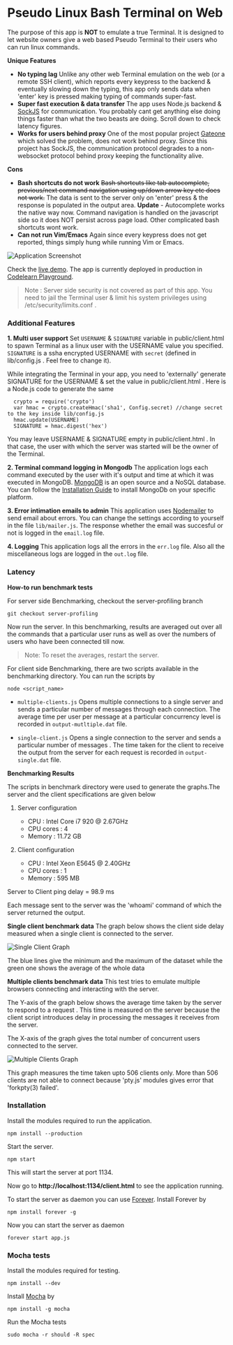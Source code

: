 # Pseudo Linux Bash Terminal on Web

The purpose of this app is **NOT** to emulate a true Terminal. It is designed to let website owners give a web based Pseudo Terminal to their users who can run linux commands.

**Unique Features**

- **No typing lag** Unlike any other web Terminal emulation on the web (or a remote SSH client), which reports every keypress to the backend & eventually slowing down the typing, this app only sends data when 'enter' key is pressed making typing of commands super-fast.
- **Super fast execution & data transfer** The app uses Node.js backend & [SockJS](http://sockjs.org) for communication. You probably cant get anything else doing things faster than what the two beasts are doing. Scroll down to check latency figures.
- **Works for users behind proxy** One of the most popular project [Gateone](http://github.com/liftoff/GateOne) which solved the problem, does not work behind proxy. Since this project has SockJS, the communication protocol degrades to a non-websocket protocol behind proxy keeping the functionality alive.

**Cons**

- **Bash shortcuts do not work**  ~~Bash shortcuts like tab autocomplete, previous/next command navigation using up/down arrow key etc does not work.~~ The data is sent to the server only on 'enter' press & the response is populated in the output area.
  **Update** - Autocomplete works the native way now. Command navigation is handled on the javascript side so it does NOT persist across page load. Other complicated bash shortcuts wont work. 
- **Can not run Vim/Emacs** Again since every keypress does not get reported, things simply hung while running Vim or Emacs.


![Application Screenshot](http://www.codelearn.org/blog/wp-content/uploads/2013/06/terminal_screenshot.png)

Check the [live demo](http://pocha.github.io/terminal-codelearn). The app is currently deployed in production in [Codelearn Playground](http://www.codelearn.org/apps/code_play).

> Note : Server side security is not covered as part of this app. You need to jail the Terminal user & limit his system privileges using /etc/security/limits.conf . 

### Additional Features


**1. Multi user support**
Set `USERNAME` & `SIGNATURE` variable in public/client.html to spawn Terminal as a linux user with the USERNAME value you specified. `SIGNATURE` is a ssha encrypted USERNAME with `secret` (defined in lib/config.js . Feel free to change it).

While integrating the Terminal in your app, you need to 'externally' generate SIGNATURE for the USERNAME & set the value in public/client.html . Here is a Node.js code to generate the same
      

      crypto = require('crypto')
	  var hmac = crypto.createHmac('sha1', Config.secret) //change secret to the key inside lib/config.js
      hmac.update(USERNAME)
      SIGNATURE = hmac.digest('hex')


You may leave USERNAME & SIGNATURE empty in public/client.html . In that case, the user with which the server was started will be the owner of the Terminal.

**2. Terminal command logging in Mongodb**
The application logs each command executed by the user with it's output and time at which it was executed in MongoDB. [MongoDB](http://www.mongodb.org) is an open source and a NoSQL database. You can follow the [Installation Guide](http://docs.mongodb.org/manual/installation) to install MongoDb on your specific platform.


**3. Error intimation emails to admin**
This application uses [Nodemailer](https://github.com/andris9/Nodemailer) to send email about errors. You can change the settings according to yourself in the file `lib/mailer.js`. The response whether the email was succesful or not is logged in the `email.log` file. 


**4. Logging**
This application logs all the errors in the `err.log` file.
Also all the miscellaneous logs are logged in the `out.log` file.


### Latency

**How-to run benchmark tests**

For server side Benchmarking, checkout the server-profiling branch

	git checkout server-profiling

Now run the server. In this benchmarking, results are averaged out over all the commands that a particular user runs as well as over the numbers of users who have been connected till now. 

> Note: To reset the averages, restart the server.

For client side Benchmarking, there are two scripts available in the benchmarking directory. You can run the scripts by

	node <script_name>

+ `multiple-clients.js` Opens multiple connections to a single server and sends a particular number of messages through each connection. The average time per user per message at a particular concurrency level is recorded in `output-mutltiple.dat` file.

+ `single-client.js` Opens a single connection to the server and sends a particular number of messages . The time taken for the client to receive the output from the server for each request is recorded in `output-single.dat` file.


**Benchmarking Results**

The scripts in benchmark directory were used to generate the graphs.The server and the client specifications are given below

1. Server configuration

   + CPU : Intel Core i7 920 @ 2.67GHz
   + CPU cores : 4
   + Memory : 11.72 GB

2. Client configuration

   + CPU : Intel Xeon E5645 @ 2.40GHz
   + CPU cores : 1
   + Memory : 595 MB
 
Server to Client ping delay = 98.9 ms

Each message sent to the server was the 'whoami' command of which the server returned the output.

**Single client benchmark data**
The graph below shows the client side delay measured when a single client is connected to the server.

![Single Client Graph](https://raw.github.com/pocha/terminal-codelearn/master/graphs/single-client.png)
   
The blue lines give the minimum and the maximum of the dataset while the green one shows the average of the whole data

**Multiple clients benchmark data**
This test tries to emulate multiple browsers connecting and interacting with the server.

The Y-axis of the graph below shows the average time taken by the server to respond to a request . This time is measured on the server because the  client script introduces delay in processing the messages it receives from the server.

The X-axis of the graph gives the total number of concurrent users connected to the server. 

![Multiple Clients Graph](https://raw.github.com/pocha/terminal-codelearn/master/graphs/multiple-clients.png)

This graph measures the time taken upto 506 clients only. More than 506 clients are not able to connect because 'pty.js' modules gives error that 'forkpty(3) failed'.

### Installation

Install the modules required to run the application.

	npm install --production

Start the server.

	npm start

This will start the server at port 1134.

Now go to **http://localhost:1134/client.html** to see the application running.

To start the server as daemon you can use [Forever](https://github.com/nodejitsu/forever).
Install Forever by

	npm install forever -g

Now you can start the server as daemon

	forever start app.js


### Mocha tests

Install the modules required for testing.

	npm install --dev

Install [Mocha](http://mochajs.org/) by

	npm install -g mocha

Run the Mocha tests
  
	sudo mocha -r should -R spec

